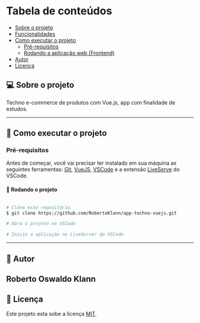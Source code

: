 Tabela de conteúdos
=================
<!--ts-->
   * [Sobre o projeto](#-sobre-o-projeto)
   * [Funcionalidades](#-funcionalidades)   
   * [Como executar o projeto](#-como-executar-o-projeto)
     * [Pré-requisitos](#pré-requisitos)
     * [Rodando a aplicação web (Frontend)](#user-content--rodando-a-aplicação-web-frontend)
   * [Autor](#-autor)
   * [Licença](#user-content--licença)
<!--te-->

## 💻 Sobre o projeto

Techno e-commerce de produtos com Vue.js, app com finalidade de estudos.

---

## 🚀 Como executar o projeto

### Pré-requisitos

Antes de começar, você vai precisar ter instalado em sua máquina as seguintes ferramentas:
[Git](https://git-scm.com), [VueJS](https://vuejs.org/), [VSCode](https://code.visualstudio.com/) e a extensão [LiveServe](https://github.com/ritwickdey/vscode-live-server) do VSCode.

#### 🧭 Rodando o projeto

```bash

# Clone este repositório
$ git clone https://github.com/RobertoKlann/app-techno-vuejs.git

# Abra o projeto no VSCode

# Inicie a aplicação no LiveServer do VSCode
```
---

## 🦸 Autor

Roberto Oswaldo Klann
---

## 📝 Licença

Este projeto esta sobe a licença [MIT](./LICENSE).
